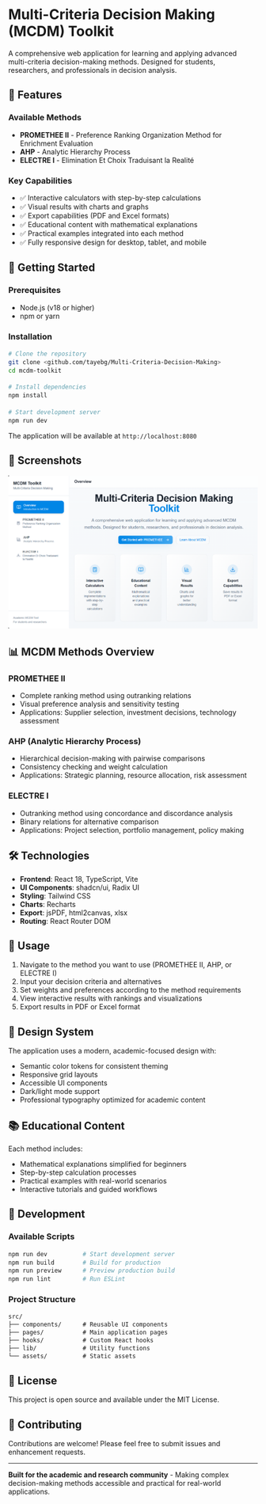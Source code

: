 # Multi-Criteria Decision Making (MCDM) Toolkit

A comprehensive web application for learning and applying advanced multi-criteria decision-making methods. Designed for students, researchers, and professionals in decision analysis.

## 🎯 Features

### Available Methods
- **PROMETHEE II** - Preference Ranking Organization Method for Enrichment Evaluation
- **AHP** - Analytic Hierarchy Process  
- **ELECTRE I** - Elimination Et Choix Traduisant la Realité

### Key Capabilities
- ✅ Interactive calculators with step-by-step calculations
- ✅ Visual results with charts and graphs
- ✅ Export capabilities (PDF and Excel formats)
- ✅ Educational content with mathematical explanations
- ✅ Practical examples integrated into each method
- ✅ Fully responsive design for desktop, tablet, and mobile

## 🚀 Getting Started

### Prerequisites
- Node.js (v18 or higher)
- npm or yarn

### Installation
```bash
# Clone the repository
git clone <github.com/tayebg/Multi-Criteria-Decision-Making>
cd mcdm-toolkit

# Install dependencies
npm install

# Start development server
npm run dev
```

The application will be available at `http://localhost:8080`

## 📸 Screenshots

   ![Screenshots 1](screenshots/1.png)

## 📊 MCDM Methods Overview

### PROMETHEE II
- Complete ranking method using outranking relations
- Visual preference analysis and sensitivity testing
- Applications: Supplier selection, investment decisions, technology assessment

### AHP (Analytic Hierarchy Process)
- Hierarchical decision-making with pairwise comparisons
- Consistency checking and weight calculation
- Applications: Strategic planning, resource allocation, risk assessment

### ELECTRE I
- Outranking method using concordance and discordance analysis
- Binary relations for alternative comparison
- Applications: Project selection, portfolio management, policy making

## 🛠️ Technologies

- **Frontend**: React 18, TypeScript, Vite
- **UI Components**: shadcn/ui, Radix UI
- **Styling**: Tailwind CSS
- **Charts**: Recharts
- **Export**: jsPDF, html2canvas, xlsx
- **Routing**: React Router DOM

## 📱 Usage

1. Navigate to the method you want to use (PROMETHEE II, AHP, or ELECTRE I)
2. Input your decision criteria and alternatives
3. Set weights and preferences according to the method requirements
4. View interactive results with rankings and visualizations
5. Export results in PDF or Excel format

## 🎨 Design System

The application uses a modern, academic-focused design with:
- Semantic color tokens for consistent theming
- Responsive grid layouts
- Accessible UI components
- Dark/light mode support
- Professional typography optimized for academic content

## 📚 Educational Content

Each method includes:
- Mathematical explanations simplified for beginners
- Step-by-step calculation processes
- Practical examples with real-world scenarios
- Interactive tutorials and guided workflows

## 🔧 Development

### Available Scripts
```bash
npm run dev          # Start development server
npm run build        # Build for production
npm run preview      # Preview production build
npm run lint         # Run ESLint
```

### Project Structure
```
src/
├── components/      # Reusable UI components
├── pages/           # Main application pages
├── hooks/           # Custom React hooks
├── lib/             # Utility functions
└── assets/          # Static assets
```

## 📄 License

This project is open source and available under the MIT License.

## 🤝 Contributing

Contributions are welcome! Please feel free to submit issues and enhancement requests.

---

**Built for the academic and research community** - Making complex decision-making methods accessible and practical for real-world applications.
